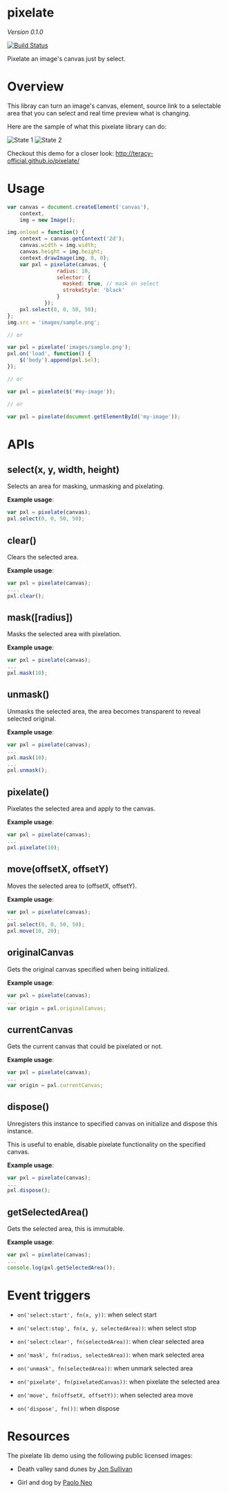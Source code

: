 pixelate
========

*Version 0.1.0*

[![Build Status](https://travis-ci.org/teracy-official/pixelate.svg?branch=develop)](https://travis-ci.org/teracy-official/pixelate)  

Pixelate an image's canvas just by select.

Overview
========

This libray can turn an image's canvas, element, source link to a selectable area that you can select and real time
preview what is changing.

Here are the sample of what this pixelate library can do:

![State 1](https://raw.githubusercontent.com/teracy-official/pixelate/develop/app/assets/state-1.png)
![State 2](https://raw.githubusercontent.com/teracy-official/pixelate/develop/app/assets/state-2.png)


Checkout this demo for a closer look: http://teracy-official.github.io/pixelate/

Usage
=====

```js
var canvas = document.createElement('canvas'),
    context,
    img = new Image();

img.onload = function() {
    context = canvas.getContext('2d');
    canvas.width = img.width;
    canvas.height = img.height;
    context.drawImage(img, 0, 0);
    var pxl = pixelate(canvas, {
                radius: 10,
                selector: {
                  masked: true, // mask on select
                  strokeStyle: 'black'
                }
            });
    pxl.select(0, 0, 50, 50);
};
img.src = 'images/sample.png';

// or

var pxl = pixelate('images/sample.png');
pxl.on('load', function() {
    $('body').append(pxl.$el);
});

// or

var pxl = pixelate($('#my-image'));

// or

var pxl = pixelate(document.getElementById('my-image'));

```

APIs
=====

select(x, y, width, height)
---------------------------

Selects an area for masking, unmasking and pixelating.

**Example usage**:

```js
var pxl = pixelate(canvas);
pxl.select(0, 0, 50, 50);
```

clear()
-------

Clears the selected area.

**Example usage**:

```js
var pxl = pixelate(canvas);
....
pxl.clear();
```

mask([radius])
--------------

Masks the selected area with pixelation.

**Example usage**:

```js
var pxl = pixelate(canvas);
...
pxl.mask(10);
```

unmask()
--------

Unmasks the selected area, the area becomes transparent to reveal selected original.

**Example usage**:

```js
var pxl = pixelate(canvas);
...
pxl.mask(10);
...
pxl.unmask();
```

pixelate()
----------

Pixelates the selected area and apply to the canvas.

**Example usage**:

```js
var pxl = pixelate(canvas);
...
pxl.pixelate(10);
```

move(offsetX, offsetY)
----------------------

Moves the selected area to (offsetX, offsetY).

**Example usage**:

```js
var pxl = pixelate(canvas);
...
pxl.select(0, 0, 50, 50);
pxl.move(10, 20);
```

originalCanvas
--------------

Gets the original canvas specified when being initialized.

**Example usage**:

```js
var pxl = pixelate(canvas);
...
var origin = pxl.originalCanvas;
```

currentCanvas
-------------

Gets the current canvas that could be pixelated or not.

**Example usage**:

```js
var pxl = pixelate(canvas);
...
var origin = pxl.currentCanvas;
```

dispose()
---------

Unregisters this instance to specified canvas on initialize and dispose this instance.

This is useful to enable, disable pixelate functionality on the specified canvas.

**Example usage**:

```js
var pxl = pixelate(canvas);
...
pxl.dispose();
```

getSelectedArea()
-----------------

Gets the selected area, this is immutable.

**Example usage**:

```js
var pxl = pixelate(canvas);
...
console.log(pxl.getSelectedArea());
```

Event triggers
==============

- `on('select:start', fn(x, y))`: when select start

- `on('select:stop', fn(x, y, selectedArea))`: when select stop

- `on('select:clear', fn(selectedArea))`: when clear selected area

- `on('mask', fn(radius, selectedArea))`: when mark selected area

- `on('unmask', fn(selectedArea))`: when unmark selected area

- `on('pixelate', fn(pixelatedCanvas))`: when pixelate the selected area

- `on('move', fn(offsetX, offsetY))`: when selected area move

- `on('dispose', fn())`: when dispose

Resources
=========

The pixelate lib demo using the following public licensed images:

- Death valley sand dunes by [Jon Sullivan](http://www.public-domain-photos.com/authors/Jon-Sullivan)

- Girl and dog by [Paolo Neo](http://www.public-domain-photos.com/authors/Paolo-Neo)
